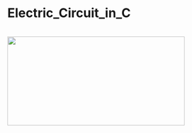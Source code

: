 # Electric_Circuit_in_C
<br>
<img src="https://sajalgupta19.github.io/Electric_Circuit_in_C-/icons/1.PNG" height="200px" width="400px" />

